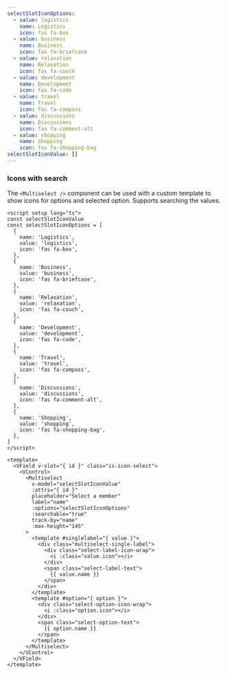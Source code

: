 ```yaml
---
selectSlotIconOptions:
  - value: logistics
    name: Logistics
    icon: fas fa-box
  - value: business
    name: Business
    icon: fas fa-briefcase
  - value: relaxation
    name: Relaxation
    icon: fas fa-couch
  - value: development
    name: Development
    icon: fas fa-code
  - value: travel
    name: Travel
    icon: fas fa-compass
  - value: discussions
    name: Discussions
    icon: fas fa-comment-alt
  - value: shopping
    name: Shopping
    icon: fas fa-shopping-bag
selectSlotIconValue: []
---
```


### Icons with search

The `<Multiselect />` component can be used with a custom template to show
icons for options and selected option. Supports searching the values.

<!--code-->

```vue
<script setup lang="ts">
const selectSlotIconValue
const selectSlotIconOptions = [
  {
    name: 'Logistics',
    value: 'logistics',
    icon: 'fas fa-box',
  },
  {
    name: 'Business',
    value: 'business',
    icon: 'fas fa-briefcase',
  },
  {
    name: 'Relaxation',
    value: 'relaxation',
    icon: 'fas fa-couch',
  },
  {
    name: 'Development',
    value: 'development',
    icon: 'fas fa-code',
  },
  {
    name: 'Travel',
    value: 'travel',
    icon: 'fas fa-compass',
  },
  {
    name: 'Discussions',
    value: 'discussions',
    icon: 'fas fa-comment-alt',
  },
  {
    name: 'Shopping',
    value: 'shopping',
    icon: 'fas fa-shopping-bag',
  },
]
</script>

<template>
  <VField v-slot="{ id }" class="is-icon-select">
    <VControl>
      <Multiselect
        v-model="selectSlotIconValue"
        :attrs="{ id }"
        placeholder="Select a member"
        label="name"
        :options="selectSlotIconOptions"
        :searchable="true"
        track-by="name"
        :max-height="145"
      >
        <template #singlelabel="{ value }">
          <div class="multiselect-single-label">
            <div class="select-label-icon-wrap">
              <i :class="value.icon"></i>
            </div>
            <span class="select-label-text">
              {{ value.name }}
            </span>
          </div>
        </template>
        <template #option="{ option }">
          <div class="select-option-icon-wrap">
            <i :class="option.icon"></i>
          </div>
          <span class="select-option-text">
            {{ option.name }}
          </span>
        </template>
      </Multiselect>
    </VControl>
  </VField>
</template>
```

<!--/code-->

<!--example-->

<div class="columns">
  <div class="column is-4">
    <VField v-slot="{ id }" class="is-icon-select">
      <VControl>
        <Multiselect
          :attrs="{ id }"
          v-model="frontmatter.selectSlotIconValue"
          placeholder="Select a member"
          label="name"
          :options="frontmatter.selectSlotIconOptions"
          :searchable="true"
          trackBy="name"
          :maxHeight="145"
        >
          <template v-slot:singlelabel="{ value }">
            <div class="multiselect-single-label">
              <div class="select-label-icon-wrap">
                <i :class="value.icon"></i>
              </div>
              <span class="select-label-text">
                {{ value.name }}
              </span>
            </div>
          </template>
          <template v-slot:option="{ option }">
            <div class="select-option-icon-wrap">
                <i :class="option.icon"></i>
              </div>
            <span class="select-option-text">
              {{ option.name }}
            </span>  
          </template>
        </Multiselect>
      </VControl>
    </VField>
  </div>
  <div class="column is-4">
    <VField v-slot="{ id }" class="is-icon-select is-curved-select">
      <VControl>
        <Multiselect
          :attrs="{ id }"
          v-model="frontmatter.selectSlotIconValue"
          placeholder="Select a member"
          label="name"
          :options="frontmatter.selectSlotIconOptions"
          :searchable="true"
          trackBy="name"
          :maxHeight="145"
        >
          <template v-slot:singlelabel="{ value }">
            <div class="multiselect-single-label">
              <div class="select-label-icon-wrap">
                <i :class="value.icon"></i>
              </div>
              <span class="select-label-text">
                {{ value.name }}
              </span>
            </div>
          </template>
          <template v-slot:option="{ option }">
            <div class="select-option-icon-wrap">
                <i :class="option.icon"></i>
              </div>
            <span class="select-option-text">
              {{ option.name }}
            </span>  
          </template>
        </Multiselect>
      </VControl>
    </VField>
  </div>
  <div class="column is-4">
    <VField v-slot="{ id }" class="is-icon-select is-rounded-select">
      <VControl>
        <Multiselect
          :attrs="{ id }"
          v-model="frontmatter.selectSlotIconValue"
          placeholder="Select a member"
          label="name"
          :options="frontmatter.selectSlotIconOptions"
          :searchable="true"
          trackBy="name"
          :maxHeight="145"
        >
          <template v-slot:singlelabel="{ value }">
            <div class="multiselect-single-label">
              <div class="select-label-icon-wrap">
                <i :class="value.icon"></i>
              </div>
              <span class="select-label-text">
                {{ value.name }}
              </span>
            </div>
          </template>
          <template v-slot:option="{ option }">
            <div class="select-option-icon-wrap">
                <i :class="option.icon"></i>
              </div>
            <span class="select-option-text">
              {{ option.name }}
            </span>  
          </template>
        </Multiselect>
      </VControl>
    </VField>
  </div>
</div>

<!--/example-->
